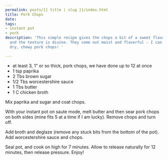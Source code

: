 ```yaml
---
permalink: posts/{{ title | slug }}/index.html
title: Pork Chops
date: 
tags:
- instant pot
- pork
description: 'This simple recipe gives the chops a bit of a sweet flavor to them,
  and the texture is divine. They come out moist and flavorful - I can''t stand overcooked,
  dry, chewy pork chops! '

---
```

* at least 3, 1" or so thick, pork chops, we have done up to 12 at once
* 1 tsp paprika
* 2 Tbs brown sugar
* 1/2 Tbs worcestershire sauce
* 1 Tbs butter
* 1 C chicken broth

Mix paprika and sugar and coat chops.

With your instant pot on saute mode, melt butter and then sear pork chops on both sides (mine fits 5 at a time if I am lucky). Remove chops and turn off.

Add broth and deglaze (remove any stuck bits from the bottom of the pot). Add worcestershire sauce and chops.

Seal pot, and cook on high for 7 minutes. Allow to release naturally for 12 minutes, then release pressure. Enjoy!